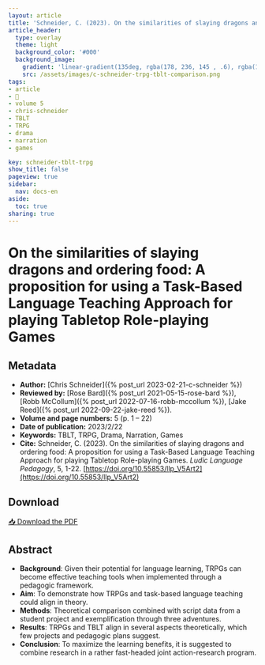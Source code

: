 ```yaml
---
layout: article
title: 'Schneider, C. (2023). On the similarities of slaying dragons and ordering food'
article_header:
  type: overlay
  theme: light
  background_color: '#000'
  background_image:
    gradient: 'linear-gradient(135deg, rgba(178, 236, 145 , .6), rgba(147, 81, 182, .6))'
    src: /assets/images/c-schneider-trpg-tblt-comparison.png
tags:
- article
- 📔
- volume 5
- chris-schneider
- TBLT
- TRPG
- drama
- narration
- games

key: schneider-tblt-trpg
show_title: false
pageview: true
sidebar:
  nav: docs-en
aside:
  toc: true
sharing: true
---
```



<meta name="citation_title" content="On the similarities of slaying dragons and ordering food: A proposition for using a Task-Based Language Teaching Approach for playing Tabletop Role-playing Games">
<meta name="citation_author" content="Schneider, Chris">
<meta name="citation_publication_date" content="2023/02/22">
<meta name="citation_journal_title" content="Ludic Language Pedagogy">
<meta name="citation_volume" content="5">
<meta name="citation_firstpage" content="1">
<meta name="citation_lastpage" content="22">
<meta name="citation_pdf_url" content="http://www.llpjournal.org/assets/publication-pdfs/c-schneider-trpg-tblt-comparison.pdf">

# On the similarities of slaying dragons and ordering food: A proposition for using a Task-Based Language Teaching Approach for playing Tabletop Role-playing Games

<!--more-->

## Metadata

- **Author:** [Chris Schneider]({% post_url 2023-02-21-c-schneider %})
- **Reviewed by:** [Rose Bard]({% post_url 2021-05-15-rose-bard %}), [Robb McCollum]({% post_url 2022-07-16-robb-mccollum %}), [Jake Reed]({% post_url 2022-09-22-jake-reed %}).
- **Volume and page numbers:** 5 (p. 1 – 22)
- **Date of publication:** 2023/2/22
- **Keywords:** TBLT, TRPG, Drama, Narration, Games
- **Cite:** Schneider, C. (2023). On the similarities of slaying dragons and ordering food: A proposition for using a Task-Based Language Teaching Approach for playing Tabletop Role-playing Games. *Ludic Language Pedagogy*, 5, 1-22. [https://doi.org/10.55853/llp_V5Art2](https://doi.org/10.55853/llp_V5Art2)

## Download

<a class="button button--action button--rounded button--lg" href="/assets/publication-pdfs/c-schneider-trpg-tblt-comparison.pdf"><i class="fas fa-file-download"></i> 📥 Download the PDF </a>

## Abstract

- **Background**: Given their potential for language learning, TRPGs can become effective teaching tools when implemented through a pedagogic framework.
- **Aim**: To demonstrate how TRPGs and task-based language teaching could align in theory.
- **Methods**: Theoretical comparison combined with script data from a student project and exemplification through three adventures.
- **Results**: TRPGs and TBLT align in several aspects theoretically, which few projects and pedagogic plans suggest. 
- **Conclusion**: To maximize the learning benefits, it is suggested to combine research in a rather fast-headed joint action-research program.
